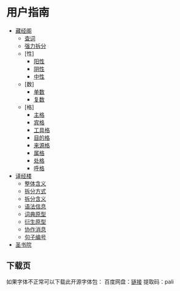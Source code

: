 # 用户指南

* [藏经阁](library.md)
  * [查词](dict_search_input.md)
  * [强力拆分](comp_split.md)
  * [性]
    * [阳性](grammar_m.md)
    * [阴性](grammar_f.md)
    * [中性](grammar_nt.md)
  * [数]
    * [单数](grammar_sg.md)
    * [复数](grammar_pl.md)
  * [格]
    * [主格](grammar_nom.md)
    * [宾格](grammar_acc.md)
    * [工具格](grammar_inst.md)
    * [目的格](grammar_dat.md)
    * [来源格](grammar_abl.md)
    * [属格](grammar_gen.md)
    * [处格](grammar_loc.md)
    * [呼格](grammar_voc.md)
* [译经楼](studio.md)
  * [整体含义](studio_general_meaning.md)
  * [拆分方式](studio_break_down.md)
  * [拆分含义](studio_part_meaning.md)
  * [语法信息](grammar_abbr.md)
  * [词典原型](studio_parent.md)
  * [衍生原型](studio_parent2.md)
  * [协作消息](studio_message.md)
  * [句子编号](sent_func.md)
* [圣书院](academy.md)

## 下载页
如果字体不正常可以下载此开源字体包：
百度网盘：[链接](https://pan.baidu.com/s/1LXJ1Tc5IaiaAeJwLm5gajg)   提取码：pali